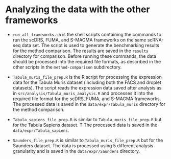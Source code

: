 # Analyzing the data with the other frameworks

- `run_all_frameworks.sh` is the shell scripts containing the commands to run the scDRS, FUMA, and S-MAGMA frameworks on the same scRNA-seq data set.
The script is used to generate the benchmarking results for the method comparison.
The results are saved in the `results` directory for comparison. Before running these commands, the data should be processed into the required file formats, as described in the other scripts in the `method-comparison` subdirectory.

- `Tabula_muris_file_prep.R` is the R script for processing the expression data for the Tabula Muris dataset (including both the FACS and droplet datasets).
The script reads the expression data saved after analysis as in `src/analysis/Tabula_muris_analysis.R` and processes it into the required file format for the scDRS, FUMA, and S-MAGMA frameworks.
The processed data is saved in the `data/expr/Tabula_muris` directory for the method comparison.

- `Tabula_sapiens_file_prep.R` is similar to `Tabula_muris_file_prep.R` but for the Tabula Sapiens dataset. T The processed data is saved in the `data/expr/Tabula_sapiens`.

- `Saunders_file_prep.R` is similar to `Tabula_muris_file_prep.R` but for the Saunders dataset. The data is processed using 5 different analysis granularity and is saved in the `data/expr/Saunders` directory.

